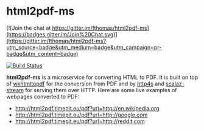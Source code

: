 # html2pdf-ms

[![Join the chat at https://gitter.im/fthomas/html2pdf-ms](https://badges.gitter.im/Join%20Chat.svg)](https://gitter.im/fthomas/html2pdf-ms?utm_source=badge&utm_medium=badge&utm_campaign=pr-badge&utm_content=badge)

[![Build Status](https://travis-ci.org/fthomas/html2pdf-ms.svg?branch=master)](https://travis-ci.org/fthomas/html2pdf-ms)

**html2pdf-ms** is a microservice for converting HTML to PDF. It is built on top of
[wkhtmltopdf](http://wkhtmltopdf.org) for the conversion from PDF and by [http4s](http://http4s.org)
and [scalaz-stream](https://github.com/scalaz/scalaz-stream) for serving them over HTTP.
Here are some live examples of webpages converted to PDF:

* http://html2pdf.timepit.eu/pdf?url=http://en.wikipedia.org
* http://html2pdf.timepit.eu/pdf?url=http://google.com
* http://html2pdf.timepit.eu/pdf?url=http://reddit.com
